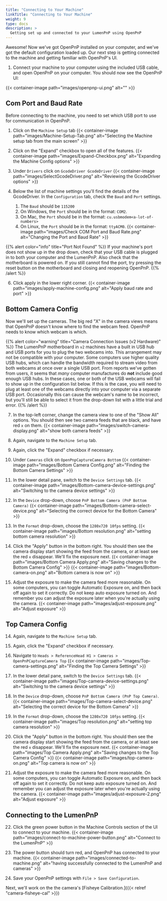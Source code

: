```yaml
---
title: "Connecting to Your Machine"
linkTitle: "Connecting to Your Machine"
weight: 9
type: docs
description: >
  Getting set up and connected to your LumenPnP using OpenPnP
---
```


Awesome! Now we've got OpenPnP installed on your computer, and we've got the default configuration loaded up. Our next step is getting connected to the machine and getting familiar with OpenPnP's UI.

1. Connect your machine to your computer using the included USB cable, and open OpenPnP on your computer. You should now see the OpenPnP UI:

{{< container-image path="images/openpnp-ui.png" alt="" >}}

## Com Port and Baud Rate

Before connecting to the machine, you need to set which USB port to use for communication in OpenPnP.

1. Click on the `Machine Setup` tab
  {{< container-image path="images/Machine-Setup-Tab.png" alt="Selecting the Machine setup tab from the main screen" >}}

2. Click on the "Expand" checkbox to open all of the features.
  {{< container-image path="images/Expand-Checkbox.png" alt="Expanding the Machine Config options" >}}

4. Under `Drivers` click on `GcodeDriver GcodeDriver`
  {{< container-image path="images/SelectGcodeDriver.png" alt="Reviewing the GcodeDriver options" >}}
  
5. Below the list of machine settings you'll find the details of the GcodeDriver. In the `Configuration` tab, check the `Baud` and `Port` settings.

   1. The `Baud` should be `115200`
   2. On Windows, the `Port` should be in the format: `COM2`.
   3. On Mac, the `Port` should be in the format: `cu.usbmodem<a-lot-of-numbers>`
   4. On Linux, the `Port` should be in the format: `ttyACM0`.
  {{< container-image path="images/Check COM Port and Baud Rate.png" alt="Changing the Port and Baud Rate" >}}

{{% alert color="info" title="Port Not Found" %}}
If your machine's port does not show up in the drop down, check that your USB cable is plugged in to both your computer and the LumenPnP. Also check that the motherboard is powered on. If you still cannot find the port, try pressing the reset button on the motherboard and closing and reopening OpenPnP.
{{% /alert %}}

6. Click apply in the lower right corner.
  {{< container-image path="images/apply-machine-config.png" alt="Apply baud rate and port" >}}

## Bottom Camera Config

Now we'll set up the cameras. The big red "X" in the camera views means that OpenPnP doesn't know where to find the webcam feed. OpenPnP needs to know which webcam is which.

{{% alert color="warning" title="Camera Connection Issues (v2 Hardware)" %}}
The LumenPnP motherboard in `v2` machines have a built in USB hub and USB ports for you to plug the two webcams into. This arrangement may not be compatible with your computer. Some computers use higher quality USB hubs, which can handle the bandwidth required to stream video from both webcams at once over a single USB port. From reports we've gotten from users, it seems that *many* computer manufactures do **not** include good enough USB hubs. In these cases, one or both of the USB webcams will fail to show up in the configuration list below. If this is the case, you will need to plug at least one of the webcams directly into your computer via a separate USB port. Occasionally this can cause the webcam's name to be incorrect, but you'll still be able to select it from the drop-down list with a little trial and error.
{{% /alert %}}

7. In the top-left corner, change the camera view to one of the "Show All" options. You should then see two camera feeds that are black, and have red `x` on them.
  {{< container-image path="images/switch-camera-display.png" alt="show both camera feeds" >}}

8. Again, navigate to the `Machine Setup` tab.
9. Again, click the "Expand" checkbox if necessary.
10. Under `Cameras` click on `OpenPnpCaptureCamera Bottom`
  {{< container-image path="images/Bottom Camera Config.png" alt="Finding the Bottom Camera Settings" >}}

10. In the lower detail pane, switch to the `Device Settings` tab.
  {{< container-image path="images/Bottom-camera-device-settings.png" alt="Switching to the camera device settings" >}}

11. In the `Device` drop-down, choose `PnP Bottom Camera (PnP Bottom Camera)`
  {{< container-image path="images/Bottom-camera-select-device.png" alt="Selecting the correct device for the Bottom Camera" >}}

12. In the `Format` drop-down, choose the `1280x720 10fps` setting.
  {{< container-image path="images/Bottom resolution.png" alt="setting bottom camera resolution" >}}

13. Click the "Apply" button in the bottom right. You should then see the camera display start showing the feed from the camera, or at least see the red `x` disappear. We'll fix the exposure next.
  {{< container-image path="images/Bottom Camera Apply.png" alt="Saving changes to the Bottom Camera Config" >}}
  {{< container-image path="images/Bottom-camera-on.png" alt="Bottom camera is now on" >}}

14. Adjust the exposure to make the camera feed more reasonable. On some computers, you can toggle Automatic Exposure on, and then back off again to set it correctly. Do not keep auto exposure turned on. And remember you can adjust the exposure later when you're actually using the camera.
  {{< container-image path="images/adjust-exposure.png" alt="Adjust exposure" >}}

## Top Camera Config

14. Again, navigate to the `Machine Setup` tab.
15. Again, click the "Expand" checkbox if necessary.
16. Navigate to `Heads > ReferenceHead H1 > Cameras > OpenPnPCaptureCamera Top`
  {{< container-image path="images/Top-camera-settings.png" alt="Finding the Top Camera Settings" >}}

17. In the lower detail pane, switch to the `Device Settings` tab.
  {{< container-image path="images/Top-camera-device-settings.png" alt="Switching to the camera device settings" >}}

18. In the `Device` drop-down, choose `PnP Bottom Camera (PnP Top Camera)`.
  {{< container-image path="images/Top-camera-select-device.png" alt="Selecting the correct device for the Bottom Camera" >}}

19. In the `Format` drop-down, choose the `1280x720 10fps` setting.
  {{< container-image path="images/Top resolution.png" alt="setting top camera resolution" >}}

20. Click the "Apply" button in the bottom right. You should then see the camera display start showing the feed from the camera, or at least see the red `x` disappear. We'll fix the exposure next.
  {{< container-image path="images/Top Camera Apply.png" alt="Saving changes to the Top Camera Config" >}}
  {{< container-image path="images/top-camera-on.png" alt="Top camera is now on" >}}

21. Adjust the exposure to make the camera feed more reasonable. On some computers, you can toggle Automatic Exposure on, and then back off again to set it correctly. Do not keep auto exposure turned on. And remember you can adjust the exposure later when you're actually using the camera.
  {{< container-image path="images/adjust-exposure-2.png" alt="Adjust exposure" >}}

## Connecting to the LumenPnP

22. Click the green power button in the Machine Controls section of the UI to connect to your machine.
  {{< container-image path="images/connect-to-machine-power-button.png" alt="Connect to the LumenPnP" >}}

23. The power button should turn red, and OpenPnP has connected to your machine.
  {{< container-image path="images/connected-to-machine.png" alt="having successfully connected to the LumenPnP and cameras" >}}

24. Save your OpenPnP settings with `File > Save Configuration`.

Next, we'll work on the the camera's [Fisheye Calibration.]({{< relref "camera-fisheye-cal" >}})
